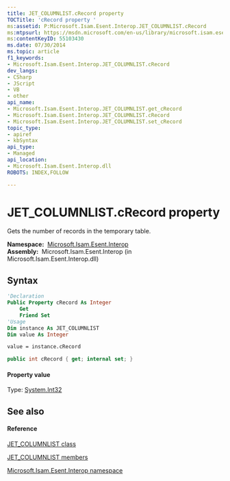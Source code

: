 ```yaml
---
title: JET_COLUMNLIST.cRecord property 
TOCTitle: 'cRecord property '
ms:assetid: P:Microsoft.Isam.Esent.Interop.JET_COLUMNLIST.cRecord
ms:mtpsurl: https://msdn.microsoft.com/en-us/library/microsoft.isam.esent.interop.jet_columnlist.crecord(v=EXCHG.10)
ms:contentKeyID: 55103430
ms.date: 07/30/2014
ms.topic: article
f1_keywords:
- Microsoft.Isam.Esent.Interop.JET_COLUMNLIST.cRecord
dev_langs:
- CSharp
- JScript
- VB
- other
api_name: 
- Microsoft.Isam.Esent.Interop.JET_COLUMNLIST.get_cRecord
- Microsoft.Isam.Esent.Interop.JET_COLUMNLIST.cRecord
- Microsoft.Isam.Esent.Interop.JET_COLUMNLIST.set_cRecord
topic_type: 
- apiref
- kbSyntax
api_type: 
- Managed
api_location: 
- Microsoft.Isam.Esent.Interop.dll
ROBOTS: INDEX,FOLLOW

---
```


# JET_COLUMNLIST.cRecord property

Gets the number of records in the temporary table.

**Namespace:**  [Microsoft.Isam.Esent.Interop](hh596136\(v=exchg.10\).md)  
**Assembly:**  Microsoft.Isam.Esent.Interop (in Microsoft.Isam.Esent.Interop.dll)

## Syntax

``` vb
'Declaration
Public Property cRecord As Integer
    Get
    Friend Set
'Usage
Dim instance As JET_COLUMNLIST
Dim value As Integer

value = instance.cRecord
```

``` csharp
public int cRecord { get; internal set; }
```

#### Property value

Type: [System.Int32](https://docs.microsoft.com/dotnet/api/system.int32?redirectedfrom=MSDN)  

## See also

#### Reference

[JET_COLUMNLIST class](dn335047\(v=exchg.10\).md)

[JET_COLUMNLIST members](dn335100\(v=exchg.10\).md)

[Microsoft.Isam.Esent.Interop namespace](hh596136\(v=exchg.10\).md)

